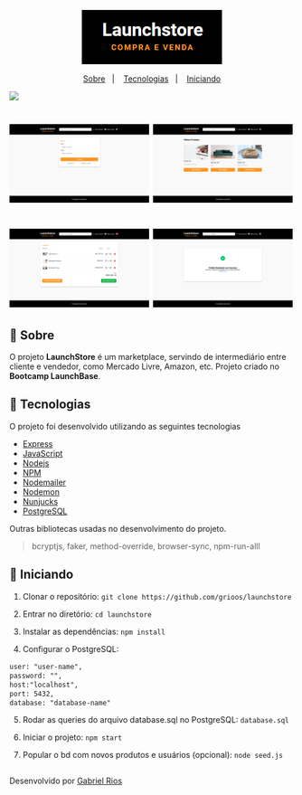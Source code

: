 <p align="center">
    <img src="/assets/logo.png" alt="Logo">
</p>

<p align="center">
  <a href="#bookmark-sobre">Sobre</a>&nbsp;&nbsp;&nbsp;|&nbsp;&nbsp;&nbsp;
  <a href="#rocket-tecnologias">Tecnologias</a>&nbsp;&nbsp;&nbsp;|&nbsp;&nbsp;&nbsp;
  <a href="#open_file_folder-iniciando">Iniciando</a>
</p>

<p>
    <img src="/assets/demo.gif">
</p>

<h1>
    <img src="/assets/login.png"  width="49%" height"100%">
    <img src="/assets/home.png"  width="49%" height"100%">
</h1>

<h1>
    <img src="/assets/cart.png" width="49%" height"100%">
    <img src="/assets/success.png" width="49%" height"100%">
</h1>

## :bookmark: Sobre

O projeto **LaunchStore** é um marketplace, servindo de intermediário entre cliente e vendedor, como Mercado Livre, Amazon, etc. Projeto criado no **Bootcamp LaunchBase**.

## :rocket: Tecnologias

O projeto foi desenvolvido utilizando as seguintes tecnologias

- [Express](https://expressjs.com/pt-br/)
- [JavaScript](https://www.javascript.com/)
- [Nodejs](https://nodejs.org/en/)
- [NPM](https://www.npmjs.com/)
- [Nodemailer](https://nodemailer.com/about/)
- [Nodemon](https://nodemon.io/)
- [Nunjucks](https://mozilla.github.io/nunjucks/)
- [PostgreSQL](https://www.postgresql.org/)

Outras bibliotecas usadas no desenvolvimento do projeto.

<blockquote>bcryptjs, faker, method-override, browser-sync, npm-run-alll</blockquote>

## :open_file_folder: Iniciando

1. Clonar o repositório:
`git clone https://github.com/grioos/launchstore`

2. Entrar no diretório:
`cd launchstore`

3. Instalar as dependências:
`npm install`

4. Configurar o PostgreSQL:
```
user: "user-name",
password: "",
host:"localhost",
port: 5432,
database: "database-name"
```

5. Rodar as queries do arquivo database.sql no PostgreSQL:
`database.sql`

6. Iniciar o projeto:
`npm start`

7. Popular o bd com novos produtos e usuários (opcional):
`node seed.js`

##

Desenvolvido por [Gabriel Rios](https://www.linkedin.com/in/grioos/)
